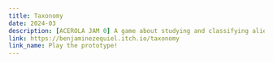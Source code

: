 ```yaml
---
title: Taxonomy
date: 2024-03
description: [ACEROLA JAM 0] A game about studying and classifying alien biology.
link: https://benjaminezequiel.itch.io/taxonomy
link_name: Play the prototype!
---
```

